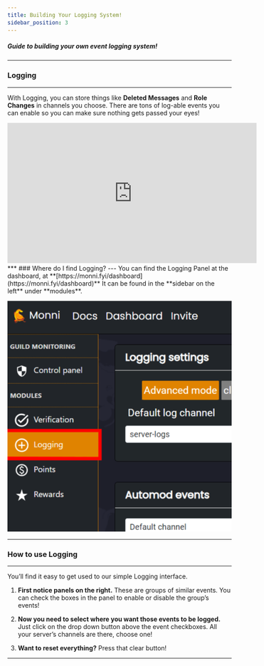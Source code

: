 ```yaml
---
title: Building Your Logging System!
sidebar_position: 3
---
```

##### Guide to building your own event logging system!
***
### Logging
***
With Logging, you can store things like **Deleted Messages** and **Role Changes** in channels you choose. There are tons of log-able events you can enable so you can make sure nothing gets passed your eyes!

<iframe width="560" height="315" src="https://www.youtube.com/embed/DPayadIep6c?si=XTaz2UWTPGmJp0_x" title="YouTube video player" frameborder="0" allow="accelerometer; autoplay; clipboard-write; encrypted-media; gyroscope; picture-in-picture; web-share" referrerpolicy="strict-origin-when-cross-origin" allowfullscreen></iframe>
***
### Where do I find Logging?
---
You can find the Logging Panel at the dashboard, at **[https://monni.fyi/dashboard](https://monni.fyi/dashboard)**  
It can be found in the **sidebar on the left** under **modules**.

![building-your-logging-system-guide](assets/building-your-logging-system-guide.png)
***
### How to use Logging
---

You’ll find it easy to get used to our simple Logging interface.

1. **First notice panels on the right.** These are groups of similar events. You can check the boxes in the panel to enable or disable the group’s events!

2. **Now you need to select where you want those events to be logged.** Just click on the drop down button above the event checkboxes. All your server’s channels are there, choose one!

3. **Want to reset everything?** Press that clear button!

***
